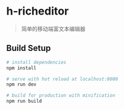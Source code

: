 # h-richeditor

> 简单的移动端富文本编辑器

## Build Setup

```bash
# install dependencies
npm install

# serve with hot reload at localhost:8080
npm run dev

# build for production with minification
npm run build
```
